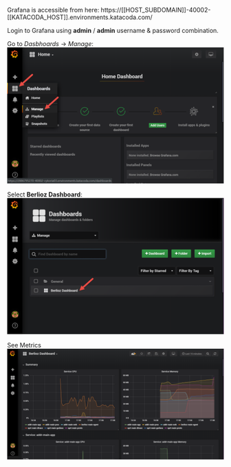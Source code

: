 Grafana is accessible from here: https://[[HOST_SUBDOMAIN]]-40002-[[KATACODA_HOST]].environments.katacoda.com/

Login to Grafana using **admin** / **admin** username & password combination. 

Go to *Dasbhoards* -> *Manage*:
![GCP Grafana Screenshot](assets/grafana-1.png)

Select **Berlioz Dashboard**:
![GCP Grafana Screenshot](assets/grafana-2.png)

See Metrics
![GCP Grafana Screenshot](assets/grafana-3.png)
